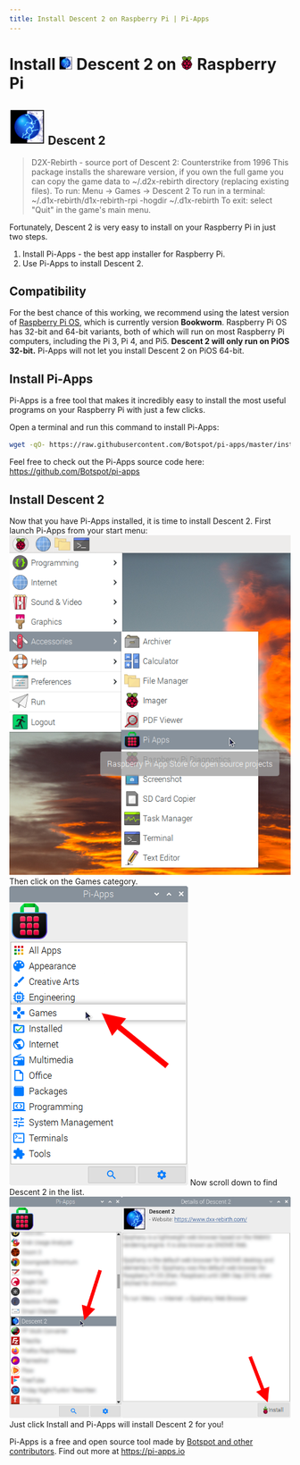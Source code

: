 ```yaml
---
title: Install Descent 2 on Raspberry Pi | Pi-Apps
---
```

<div class="simple-install-content content">

# Install <img src="/img/app-icons/Descent 2/icon-64.png" height=24> Descent 2 on <img src=/img/other-icons/raspberrypi-icon.svg height=24> Raspberry Pi

## <img src="/img/app-icons/Descent 2/icon-64.png"> Descent 2
> D2X-Rebirth - source port of Descent 2: Counterstrike from 1996
> This package installs the shareware version, if you own the full game you can copy the game data to ~/.d2x-rebirth directory (replacing existing files).
> To run: Menu -> Games -> Descent 2
> To run in a terminal: ~/.d1x-rebirth/d1x-rebirth-rpi -hogdir ~/.d1x-rebirth
> To exit: select "Quit" in the game's main menu.

Fortunately, Descent 2 is very easy to install on your Raspberry Pi in just two steps.
1. Install Pi-Apps - the best app installer for Raspberry Pi.
2. Use Pi-Apps to install Descent 2.
</div>
<div class="simple-install-content content">

## Compatibility
For the best chance of this working, we recommend using the latest version of [Raspberry Pi OS](https://www.raspberrypi.com/software/), which is currently version **Bookworm**.
Raspberry Pi OS has 32-bit and 64-bit variants, both of which will run on most Raspberry Pi computers, including the Pi 3, Pi 4, and Pi5.
**Descent 2 will only run on PiOS 32-bit.** Pi-Apps will not let you install Descent 2 on PiOS 64-bit.
</div>
<div class="simple-install-content content">

## Install Pi-Apps

Pi-Apps is a free tool that makes it incredibly easy to install the most useful programs on your Raspberry Pi with just a few clicks.

Open a terminal and run this command to install Pi-Apps:
```bash
wget -qO- https://raw.githubusercontent.com/Botspot/pi-apps/master/install | bash
```
Feel free to check out the Pi-Apps source code here: https://github.com/Botspot/pi-apps
</div>
<div class="simple-install-content content">

## Install Descent 2

Now that you have Pi-Apps installed, it is time to install Descent 2.
First launch Pi-Apps from your start menu:
<img src="/img/start-menu.png">
Then click on the Games category.
<img src="/img/category-selections/Games.png">
Now scroll down to find Descent 2 in the list.
<img src="/img/app-icons/Descent 2/app-selection.png">
Just click Install and Pi-Apps will install Descent 2 for you!
</div>
<div class="simple-install-content content">

Pi-Apps is a free and open source tool made by [Botspot and other contributors](/about/#contributors). Find out more at https://pi-apps.io
</div>
